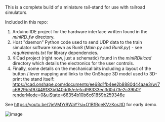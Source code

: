 This is a complete build of a miniature rail-stand for use with railroad simulators.

Included in this repo:
1. Arduino IDE project for the hardware interface written found in the *miniRD_fw* directory.
2. Host "daemon" Python code used to send UDP data to the train simulator software known as Run8 (*Main.py* and *Run8.py*) - see *requirements.txt* for library dependencies.
3. KiCad project (right now, just a schematic) found in the *miniRDkicad* directory which details the electronics for the user controls.
4. Finally, some details on the mechanical bits including a layout of the button / lever mapping and links to the OnShape 3D model used to 3D-print the stand itself: https://cad.onshape.com/documents/ee68d1fb4ee2b8880d44aae3/w/7c6829b5f97449183b040dd5/e/efcd98333ec3d0d73e2c39b0?renderMode=0&uiState=66354b10b6c61859b259346e

See https://youtu.be/2jeVMYr9WaY?si=O1BfRgeKVzKorJtD for early demo.

![image](https://github.com/sjstein/miniRDproject/assets/33467117/7855ebe9-4549-40e4-a066-8fe113140b96)


